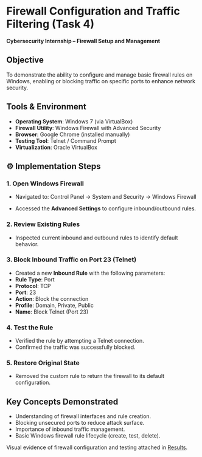 
# Firewall Configuration and Traffic Filtering (Task 4)

**Cybersecurity Internship – Firewall Setup and Management**


## Objective

To demonstrate the ability to configure and manage basic firewall rules on Windows, enabling or blocking traffic on specific ports to enhance network security.

## Tools & Environment

- **Operating System**: Windows 7 (via VirtualBox)
- **Firewall Utility**: Windows Firewall with Advanced Security
- **Browser**: Google Chrome (installed manually)
- **Testing Tool**: Telnet / Command Prompt
- **Virtualization**: Oracle VirtualBox


## ⚙️ Implementation Steps

### 1. Open Windows Firewall

- Navigated to:
Control Panel → System and Security → Windows Firewall

- Accessed the **Advanced Settings** to configure inbound/outbound rules.

### 2. Review Existing Rules

- Inspected current inbound and outbound rules to identify default behavior.

### 3. Block Inbound Traffic on Port 23 (Telnet)

- Created a new **Inbound Rule** with the following parameters:
- **Rule Type**: Port
- **Protocol**: TCP
- **Port**: 23
- **Action**: Block the connection
- **Profile**: Domain, Private, Public
- **Name**: Block Telnet (Port 23)

### 4. Test the Rule

- Verified the rule by attempting a Telnet connection.
- Confirmed the traffic was successfully blocked.

### 5. Restore Original State

- Removed the custom rule to return the firewall to its default configuration.


## Key Concepts Demonstrated

- Understanding of firewall interfaces and rule creation.
- Blocking unsecured ports to reduce attack surface.
- Importance of inbound traffic management.
- Basic Windows firewall rule lifecycle (create, test, delete).


Visual evidence of firewall configuration and testing attached in [Results](screenshots).
